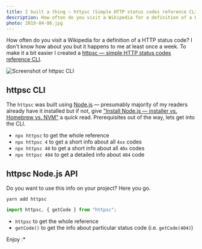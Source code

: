```yaml
---
title: I built a thing — httpsc (Simple HTTP status codes reference CLI)
description: How often do you visit a Wikipedia for a definition of a HTTP status code? I don't know how about you but it happens to me at least once a week. To make it a bit easier I created a httpsc.
photo: 2019-04-06.jpg
---
```


How often do you visit a Wikipedia for a definition of a HTTP status code? I don't know how about you but it happens to me at least once a week. To make it a bit easier I created a [httpsc — simple HTTP status codes reference CLI](https://www.npmjs.com/package/httpsc).

![Screenshot of httpsc CLI](/photos/2019-04-06-1.jpg)

## httpsc CLI

The `httpsc` was built using [Node.js](https://nodejs.org) — presumably majority of my readers already have it installed but if not, give ["Install Node.js — installer vs. Homebrew vs. NVM"](https://pawelgrzybek.com/install-nodejs-installer-vs-homebrew-vs-nvm/) a quick read. Prerequisites out of the way, lets get into the CLI.

- `npx httpsc` to get the whole reference
- `npx httpsc 4` to get a short info about all `4xx` codes
- `npx httpsc 40` to get a short info about all `40x` codes
- `npx httpsc 404` to get a detailed info about `404` code

## httpsc Node.js API

Do you want to use this info on your project? Here you go.

```
yarn add httpsc
```

```js
import httpsc, { getCode } from "httpsc";
```

- `httpsc` to get the whole reference
- `getCode()` to get the info about particular status code (i.e. `getCode(404)`)

Enjoy :*
